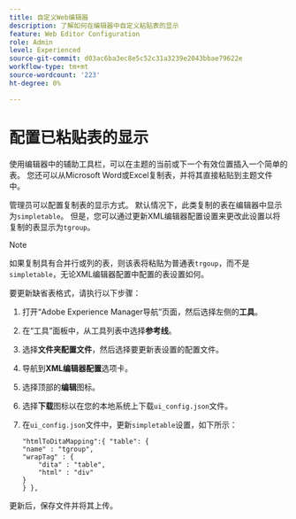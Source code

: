```yaml
---
title: 自定义Web编辑器
description: 了解如何在编辑器中自定义粘贴表的显示
feature: Web Editor Configuration
role: Admin
level: Experienced
source-git-commit: d03ac6ba3ec8e5c52c31a3239e2043bbae79622e
workflow-type: tm+mt
source-wordcount: '223'
ht-degree: 0%

---
```


# 配置已粘贴表的显示

使用编辑器中的辅助工具栏，可以在主题的当前或下一个有效位置插入一个简单的表。 您还可以从Microsoft Word或Excel复制表，并将其直接粘贴到主题文件中。

管理员可以配置复制表的显示方式。 默认情况下，此类复制的表在编辑器中显示为`simpletable`。 但是，您可以通过更新XML编辑器配置设置来更改此设置以将复制的表显示为`tgroup`。

>[!NOTE]
>
> 如果复制具有合并行或列的表，则该表将粘贴为普通表`trgoup`，而不是`simpletable`，无论XML编辑器配置中配置的表设置如何。

要更新缺省表格式，请执行以下步骤：

1. 打开“Adobe Experience Manager导航”页面，然后选择左侧的&#x200B;**工具**。
2. 在“工具”面板中，从工具列表中选择&#x200B;**参考线**。
3. 选择&#x200B;**文件夹配置文件**，然后选择要更新表设置的配置文件。
4. 导航到&#x200B;**XML编辑器配置**&#x200B;选项卡。
5. 选择顶部的&#x200B;**编辑**&#x200B;图标。
6. 选择&#x200B;**下载**&#x200B;图标以在您的本地系统上下载`ui_config.json`文件。
7. 在`ui_config.json`文件中，更新`simpletable`设置，如下所示：

   ```
   "htmlToDitaMapping":{ "table": {
   "name" : "tgroup",
   "wrapTag" : {
       "dita" : "table",
       "html" : "div"
   }
   } },
   ```


更新后，保存文件并将其上传。

